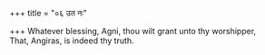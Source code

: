 +++
title = "०६ उत नः"

+++
Whatever blessing, Agni, thou wilt grant unto thy worshipper,  
   That, Angiras, is indeed thy truth.